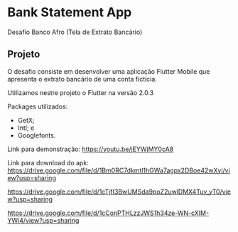 # Bank Statement App

Desafio Banco Afro (Tela de Extrato Bancário)

## Projeto

O desafio consiste em desenvolver uma aplicação Flutter Mobile que apresenta o extrato bancário de uma conta fictícia.

Utilizamos nestre projeto o Flutter na versão 2.0.3

Packages utilizados:
  - GetX;
  - Intl; e
  - Googlefonts.

Link para demonstração: https://youtu.be/jEYWjMY0cA8

Link para download do apk: https://drive.google.com/file/d/1Bm0RC7dkmtl1hGWa7agpx2DBoe42wXyi/view?usp=sharing


https://drive.google.com/file/d/1cTjfI3BwUMSda9poZ2uwlDMX4Tuy_yT0/view?usp=sharing

https://drive.google.com/file/d/1cConPTHLzzJWS1h34ze-WN-cXIM-YWi4/view?usp=sharing
